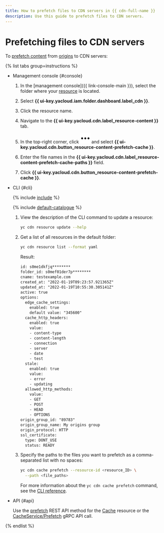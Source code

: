 ```yaml
---
title: How to prefetch files to CDN servers in {{ cdn-full-name }}
description: Use this guide to prefetch files to CDN servers.
---
```


# Prefetching files to CDN servers

To [prefetch content](../../concepts/caching.md#prefetch) from [origins](../../concepts/origins.md) to CDN servers:

{% list tabs group=instructions %}

- Management console {#console}

  1. In the [management console]({{ link-console-main }}), select the folder where your [resource](../../concepts/resource.md) is located.

  1. Select **{{ ui-key.yacloud.iam.folder.dashboard.label_cdn }}**.

  1. Click the resource name.

  1. Navigate to the **{{ ui-key.yacloud.cdn.label_resource-content }}** tab.

  1. In the top-right corner, click ![image](../../../_assets/console-icons/ellipsis.svg) and select **{{ ui-key.yacloud.cdn.button_resource-content-prefetch-cache }}**.

  1. Enter the file names in the **{{ ui-key.yacloud.cdn.label_resource-content-prefetch-cache-paths }}** field.

  1. Click **{{ ui-key.yacloud.cdn.button_resource-content-prefetch-cache }}**.

- CLI {#cli}

  {% include [include](../../../_includes/cli-install.md) %}

  {% include [default-catalogue](../../../_includes/default-catalogue.md) %}

  1. View the description of the CLI command to update a resource:

      ```bash
      yc cdn resource update --help
      ```

  1. Get a list of all resources in the default folder:

      ```bash
      yc cdn resource list --format yaml
      ```

      Result:

      ```text
      id: s0me1dkfjq********
      folder_id: s0mef01der7p********
      cname: testexample.com
      created_at: "2022-01-19T09:23:57.921365Z"
      updated_at: "2022-01-19T10:55:30.305141Z"
      active: true
      options:
        edge_cache_settings:
          enabled: true
          default value: "345600"
        cache_http_headers:
          enabled: true
          value:
          - content-type
          - content-length
          - connection
          - server
          - date
          - test
        stale:
          enabled: true
          value:
          - error
          - updating
        allowed_http_methods:
          value:
          - GET
          - POST
          - HEAD
          - OPTIONS
      origin_group_id: "89783"
      origin_group_name: My origins group
      origin_protocol: HTTP
      ssl_certificate:
        type: DONT_USE
        status: READY
      ```

  1. Specify the paths to the files you want to prefetch as a comma-separated list with no spaces:

      ```bash
      yc cdn cache prefetch --resource-id <resource_ID> \
        --path <file_paths>
      ```

      For more information about the `yc cdn cache prefetch` command, see the [CLI reference](../../../cli/cli-ref/cdn/cli-ref/cache/prefetch.md).

- API {#api}

  Use the [prefetch](../../api-ref/Cache/prefetch.md) REST API method for the [Cache](../../api-ref/Cache/index.md) resource or the [CacheService/Prefetch](../../api-ref/grpc/Cache/prefetch.md) gRPC API call.

{% endlist %}
  